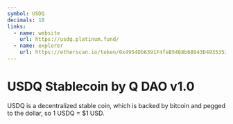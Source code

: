 ```yaml
---
symbol: USDQ
decimals: 18
links:
  - name: website
    url: https://usdq.platinum.fund/
  - name: explorer
    url: https://etherscan.io/token/0x4954Db6391F4feB5468b6B943D4935353596aEC9
---
```


# USDQ Stablecoin by Q DAO v1.0

USDQ is a decentralized stable coin, which is backed by bitcoin and pegged to the dollar, so 1 USDQ = $1 USD.
